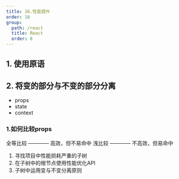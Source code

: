 ```yaml
---
title: 16.性能提升
order: 16
group:
  path: /react
  title: React
  order: 8
---
```


## 1. 使用原语

## 2. 将变的部分与不变的部分分离
  * props
  * state
  * context

### 1.如何比较props
全等比较 ———— 高效，但不易命中
浅比较 ———— 不高效，但易命中


1. 寻找项目中性能损耗严重的子树
2. 在子树中的根节点使用性能优化API
3. 子树中运用变与不变分离原则